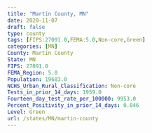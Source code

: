 ```yaml
---
title: "Martin County, MN"
date: 2020-11-07
draft: false
type: county
tags: [FIPS:27091.0,FEMA:5.0,Non-core,Green]
categories: [MN]
County: Martin County
State: MN
FIPS: 27091.0
FEMA_Region: 5.0
Population: 19683.0
NCHS_Urban_Rural_Classification: Non-core
Tests_in_prior_14_days: 1959.0
Fourteen_day_test_rate_per_100000: 9953.0
Percent_Positivity_in_prior_14_days: 0.046
Level: Green
url: /states/MN/martin-county
---
```



